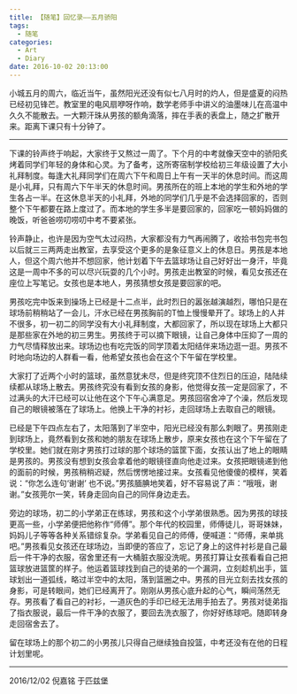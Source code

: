 ```yaml
---
title: 【随笔】回忆录——五月骄阳
tags:
  - 随笔
categories:
  - Art
  - Diary
date: 2016-10-02 20:13:00
---
```

小城五月的周六，临近当午，虽然阳光还没有似七八月时的灼人，但是盛夏的闷热已经初见锋芒。教室里的电风扇咿呀作响，数学老师手中讲义的油墨味儿在高温中久久不能散去。一大颗汗珠从男孩的额角滴落，摔在手表的表盘上，随之扩散开来。距离下课只有十分钟了。

<!-- more -->

***

下课的铃声终于响起，大家终于又熬过一周了。下个月的中考就像天空中的骄阳炙烤着同学们年轻的身体和心灵。为了备考，这所寄宿制学校给初三年级设置了大小礼拜制度。每逢大礼拜同学们在周六下午和周日上午有一天半的休息时间。而这周是小礼拜，只有周六下午半天的休息时间。男孩所在的班上本地的学生和外地的学生各占一半。在这休息半天的小礼拜，外地的同学们几乎是不会选择回家的，否则整个下午都要在路上度过了。而本地的学生多半是要回家的，回家吃一顿妈妈做的晚饭，听爸爸唠叨唠叨中考不要紧张。

铃声静止，也许是因为空气太过闷热，大家都没有力气再闹腾了，收拾书包完书包以后就三三两两走出教室，去享受这个更多的是象征意义上的休息日。男孩是本地人，但这个周六他并不想回家，他计划着下午去篮球场让自己好好出一身汗，毕竟这是一周中不多的可以尽兴玩耍的几个小时。男孩走出教室的时候，看见女孩还在座位上写笔记。女孩也是本地人，男孩猜想女孩是要回家的吧。

男孩吃完中饭来到操场上已经是十二点半，此时烈日的嚣张越演越烈，哪怕只是在球场前稍稍站了一会儿，汗水已经在男孩胸前的T恤上慢慢晕开了。球场上的人并不很多，初一初二的同学没有大小礼拜制度，大都回家了，所以现在球场上大都只是那些家在外地的初三男生。男孩终于可以摘下眼镜，让自己身体中压抑了一周的力气尽情释放出来。球场边也有吃完饭的同学顶着太阳结伴来场边逛一逛。男孩不时地向场边的人群看一看，他希望女孩也会在这个下午留在学校里。

大家打了近两个小时的篮球，虽然意犹未尽，但是终究顶不住烈日的压迫，陆陆续续都从球场上散去。男孩终究没有看到女孩的身影，他觉得女孩一定是回家了，不过满头的大汗已经可以让他在这个下午心满意足。男孩回宿舍冲了个澡，然后发现自己的眼镜被落在了球场上。他换上干净的衬衫，走回球场上去取自己的眼镜。

已经是下午四点左右了，太阳落到了半空中，阳光已经没有那么刺眼了。男孩刚走到球场上，竟然看到女孩和她的朋友在球场上散步，原来女孩也在这个下午留在了学校里。她们就在刚才男孩打过球的那个球场的篮筐下面，女孩认出了地上的眼睛是男孩的。男孩没有想到女孩会拿着他的眼镜径直向他走过来。女孩把眼镜递到他的面前的时候，男孩稍稍迟疑，然后愣愣地接过来。女孩看见他傻傻的模样，笑着说：“你怎么连句‘谢谢’ 也不说。”男孩腼腆地笑着，好不容易说了声：“哦哦，谢谢。”女孩莞尔一笑，转身走回向自己的同伴身边走去。

旁边的球场，初二的小学弟正在练球，男孩和这个小学弟很熟悉。因为男孩的球技更高一些，小学弟便把他称作“师傅”。那个年代的校园里，师傅徒儿，哥哥妹妹，妈妈儿子等等各种关系错综复杂。学弟看见自己的师傅，便喊道：“师傅，来单挑吧。”男孩看见女孩还在球场边，当即便的答应了，忘记了身上的这件衬衫是自己最后一件干净的衣服，宿舍里还有一大桶脏衣服没洗呢。男孩打算让女孩看看自己把篮球放进篮筐的样子。他运着篮球找到自己的徒弟的一个漏洞，立刻趁机出手，篮球划出一道弧线，略过半空中的太阳，落到篮圈之中。男孩的目光立刻去找女孩的身影，可是转眼间，她们已经离开了。刚刚从男孩心底升起的心气，瞬间荡然无存。男孩看了看自己的衬衫，一道灰色的手印已经无法用手拍去了。男孩对徒弟指了指衣服说，最后一件干净的衣服了，要回去洗衣服了，你好好练球吧。随即转身走回宿舍去了。

留在球场上的那个初二的小男孩儿只得自己继续独自投篮，中考还没有在他的日程计划里呢。


---

2016/12/02
倪嘉铭
于匹兹堡









